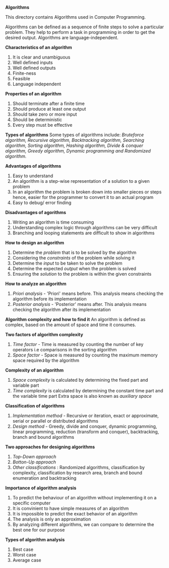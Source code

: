 **Algorithms**

This directory contains Algorithms used in Computer Programming.

Algorithms can be defined as a sequence of finite steps to solve a particular problem. They help to perform a task in programming in order to get the desired output.
Algorithms are language-independent.

**Characteristics of an algorithm**
1. It is clear and unambiguous
2. Well defined inputs
3. Well defined outputs
4. Finite-ness
5. Feasible
6. Language independent

**Properties of an algorithm**
1. Should terminate after a finite time
2. Should produce at least one output
3. Should take zero or more input
4. Should be deterministic
5. Every step must be effective

**Types of algorithms**
Some types of algorithms include: *Bruteforce algorithm, Recursive algorithm, Backtracking algorithm, Searching algorithm, Sorting algorithm, Hashing algorithm, Divide & conquer algorithm, Greedy algorithm, Dynamic programming and Randomized algorithm.* 

**Advantages of algorithms**
1. Easy to understand
2. An algorithm is a step-wise representation of a solution to a given problem
3. In an algorithm the problem is broken down into smaller pieces or steps hence, easier for the programmer to convert it to an actual program
4. Easy to debug/ error finding

**Disadvantages of agorithms**
1. Writing an algorithm is time consuming
2. Understanding complex logic through algorithms can be very difficult
3. Branching and looping statements are difficult to show in algorithms

**How to design an algorithm**
1. Determine the *problem* that is to be solved by the algorithm
2. Considering the *constraints* of the problem while solving it
3. Determine the *input* to be taken to solve the problem
4. Determine the expected *output* when the problem is solved
5. Ensuring the *solution* to the problem is within the given constraints

**How to analyze an algorithm**
1. *Priori analysis* - 'Priori' means before. This analysis means checking the algorithm before its implementation
2. *Posterior analysis* - 'Posterior' means after. This analysis means checking the algorithm after its implementation

**Algorithm complexity and how to find it**
An algorithm is defined as complex, based on the amount of space and time it consumes.

**Two factors of algorithm complexity**
1. *Time factor* - Time is measured by counting the number of key operators i.e comparisons in the sorting algorithm
2. *Space factor* - Space is measured by counting the maximum memory space required by the algorithm

**Complexity of an algorithm**
1. *Space complexity* is calculated by determining the fixed part and variable part
2. *Time complexity* is calculated by determining the constant time part and the variable time part
Extra space is also known as *auxiliary space*

**Classification of algorithms**
1. *Implementation method* - Recursive or iteration, exact or approximate, serial or parallel or distributed algorithms
2. *Design method* - Greedy, divide and conquer, dynamic programming, linear programming, reduction (transform and conquer), backtracking, branch and bound algorithms

**Two approaches for designing algorithms**
1. *Top-Down approach*
2. *Botton-Up approach*
3. *Other classifications* : Randomized algorithms, classification by complexity, classification by research area, branch and bound enumeration and backtracking

**Importance of algorithm analysis**
1. To predict the behaviour of an algorithm without implementing it on a specific computer
2. It is convinient to have simple measures of an algorithm
3. It is impossible to predict the exact behavior of an algorithm
4. The analysis is only an approximation
5. By analyzing different algorithms, we can compare to determine the best one for our purpose

**Types of algorithm analysis**
1. Best case
2. Worst case
3. Average case
